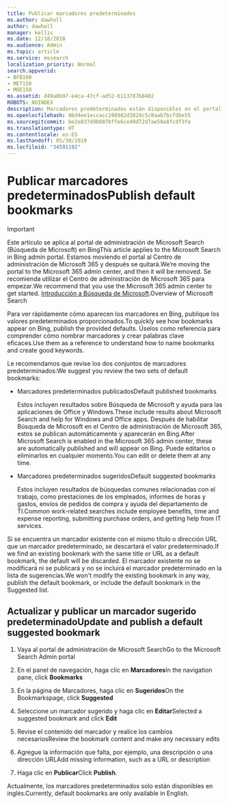 ```yaml
---
title: Publicar marcadores predeterminados
ms.author: dawholl
author: dawholl
manager: kellis
ms.date: 12/18/2018
ms.audience: Admin
ms.topic: article
ms.service: mssearch
localization_priority: Normal
search.appverid:
- BFB160
- MET150
- MOE150
ms.assetid: d49a0b97-e4ca-47cf-ad52-6113787b8402
ROBOTS: NOINDEX
description: Marcadores predeterminados están disponibles en el portal de administración de Búsqueda de Microsoft
ms.openlocfilehash: 06d4ee1eccacc288982d3824c5c0aab7bcfdbe55
ms.sourcegitcommit: be2e837d9b087bffe6ce40d72d7ae58a8fcdf3fe
ms.translationtype: HT
ms.contentlocale: es-ES
ms.lasthandoff: 05/30/2019
ms.locfileid: "34591192"
---
```

# <a name="publish-default-bookmarks"></a><span data-ttu-id="71f7a-103">Publicar marcadores predeterminados</span><span class="sxs-lookup"><span data-stu-id="71f7a-103">Publish default bookmarks</span></span>

> [!IMPORTANT]
> <span data-ttu-id="71f7a-104">Este artículo se aplica al portal de administración de Microsoft Search (Búsqueda de Microsoft) en Bing</span><span class="sxs-lookup"><span data-stu-id="71f7a-104">This article applies to the Microsoft Search in Bing admin portal.</span></span> <span data-ttu-id="71f7a-105">Estamos moviendo el portal al Centro de administración de Microsoft 365 y después se quitará.</span><span class="sxs-lookup"><span data-stu-id="71f7a-105">We’re moving the portal to the Microsoft 365 admin center, and then it will be removed.</span></span> <span data-ttu-id="71f7a-106">Se recomienda utilizar el Centro de administración de Microsoft 365 para empezar.</span><span class="sxs-lookup"><span data-stu-id="71f7a-106">We recommend that you use the Microsoft 365 admin center to get started.</span></span> <span data-ttu-id="71f7a-107">[Introducción a Búsqueda de Microsoft](overview-microsoft-search.md).</span><span class="sxs-lookup"><span data-stu-id="71f7a-107">Overview of Microsoft Search</span></span>

<span data-ttu-id="71f7a-108">Para ver rápidamente cómo aparecen los marcadores en Bing, publique los valores predeterminados proporcionados.</span><span class="sxs-lookup"><span data-stu-id="71f7a-108">To quickly see how bookmarks appear on Bing, publish the provided defaults.</span></span> <span data-ttu-id="71f7a-109">Úselos como referencia para comprender cómo nombrar marcadores y crear palabras clave eficaces.</span><span class="sxs-lookup"><span data-stu-id="71f7a-109">Use them as a reference to understand how to name bookmarks and create good keywords.</span></span>
  
<span data-ttu-id="71f7a-110">Le recomendamos que revise los dos conjuntos de marcadores predeterminados:</span><span class="sxs-lookup"><span data-stu-id="71f7a-110">We suggest you review the two sets of default bookmarks:</span></span>
  
- <span data-ttu-id="71f7a-111">Marcadores predeterminados publicados</span><span class="sxs-lookup"><span data-stu-id="71f7a-111">Default published bookmarks</span></span>
    
    <span data-ttu-id="71f7a-112">Estos incluyen resultados sobre Búsqueda de Microsoft y ayuda para las aplicaciones de Office y Windows.</span><span class="sxs-lookup"><span data-stu-id="71f7a-112">These include results about Microsoft Search and help for Windows and Office apps.</span></span> <span data-ttu-id="71f7a-113">Después de habilitar Búsqueda de Microsoft en el Centro de administración de Microsoft 365, estos se publican automáticamente y aparecerán en Bing.</span><span class="sxs-lookup"><span data-stu-id="71f7a-113">After Microsoft Search is enabled in the Microsoft 365 admin center, these are automatically published and will appear on Bing.</span></span> <span data-ttu-id="71f7a-114">Puede editarlos o eliminarlos en cualquier momento.</span><span class="sxs-lookup"><span data-stu-id="71f7a-114">You can edit or delete them at any time.</span></span>
    
- <span data-ttu-id="71f7a-115">Marcadores predeterminados sugeridos</span><span class="sxs-lookup"><span data-stu-id="71f7a-115">Default suggested bookmarks</span></span>
    
    <span data-ttu-id="71f7a-116">Estos incluyen resultados de búsquedas comunes relacionadas con el trabajo, como prestaciones de los empleados, informes de horas y gastos, envíos de pedidos de compra y ayuda del departamento de TI.</span><span class="sxs-lookup"><span data-stu-id="71f7a-116">Common work-related searches include employee benefits, time and expense reporting, submitting purchase orders, and getting help from IT services.</span></span>
    
<span data-ttu-id="71f7a-117">Si se encuentra un marcador existente con el mismo título o dirección URL que un marcador predeterminado, se descartará el valor predeterminado.</span><span class="sxs-lookup"><span data-stu-id="71f7a-117">If we find an existing bookmark with the same title or URL as a default bookmark, the default will be discarded.</span></span> <span data-ttu-id="71f7a-118">El marcador existente no se modificará ni se publicará y no se incluirá el marcador predeterminado en la lista de sugerencias.</span><span class="sxs-lookup"><span data-stu-id="71f7a-118">We won't modify the existing bookmark in any way, publish the default bookmark, or include the default bookmark in the Suggested list.</span></span>
  
## <a name="update-and-publish-a-default-suggested-bookmark"></a><span data-ttu-id="71f7a-119">Actualizar y publicar un marcador sugerido predeterminado</span><span class="sxs-lookup"><span data-stu-id="71f7a-119">Update and publish a default suggested bookmark</span></span>

1. <span data-ttu-id="71f7a-120">Vaya al portal de administración de Microsoft Search</span><span class="sxs-lookup"><span data-stu-id="71f7a-120">Go to the Microsoft Search Admin portal</span></span>
    
2. <span data-ttu-id="71f7a-121">En el panel de navegación, haga clic en **Marcadores**</span><span class="sxs-lookup"><span data-stu-id="71f7a-121">In the navigation pane, click **Bookmarks**</span></span>
    
3. <span data-ttu-id="71f7a-122">En la página de Marcadores, haga clic en **Sugeridos**</span><span class="sxs-lookup"><span data-stu-id="71f7a-122">On the Bookmarkspage, click **Suggested**</span></span>
    
4. <span data-ttu-id="71f7a-123">Seleccione un marcador sugerido y haga clic en **Editar**</span><span class="sxs-lookup"><span data-stu-id="71f7a-123">Selected a suggested bookmark and click **Edit**</span></span>
    
5. <span data-ttu-id="71f7a-124">Revise el contenido del marcador y realice los cambios necesarios</span><span class="sxs-lookup"><span data-stu-id="71f7a-124">Review the bookmark content and make any necessary edits</span></span>
    
6. <span data-ttu-id="71f7a-125">Agregue la información que falta, por ejemplo, una descripción o una dirección URL</span><span class="sxs-lookup"><span data-stu-id="71f7a-125">Add missing information, such as a URL or description</span></span>
    
7. <span data-ttu-id="71f7a-126">Haga clic en **Publicar**</span><span class="sxs-lookup"><span data-stu-id="71f7a-126">Click **Publish**.</span></span>
    
<span data-ttu-id="71f7a-127">Actualmente, los marcadores predeterminados solo están disponibles en inglés.</span><span class="sxs-lookup"><span data-stu-id="71f7a-127">Currently, default bookmarks are only available in English.</span></span> 

  

